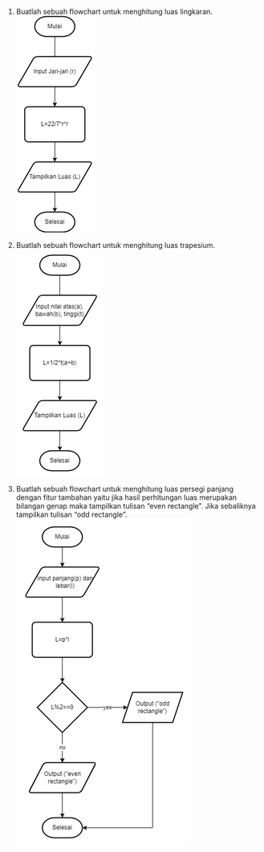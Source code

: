 1. Buatlah sebuah flowchart untuk menghitung luas lingkaran.
![image](../screenshots/Flowcart_luas-lingkaran.drawio.png)

2. Buatlah sebuah flowchart untuk menghitung luas trapesium.
![image](../screenshots/Flowchart_luas-trapesium.drawio.png)

3. Buatlah sebuah flowchart untuk menghitung luas persegi panjang dengan fitur tambahan yaitu jika hasil perhitungan luas merupakan bilangan genap maka tampilkan tulisan “even rectangle”. Jika sebaliknya tampilkan tulisan “odd rectangle”.
![image](../screenshots/Flowchart_luas-persegi-panjang.drawio.png)
